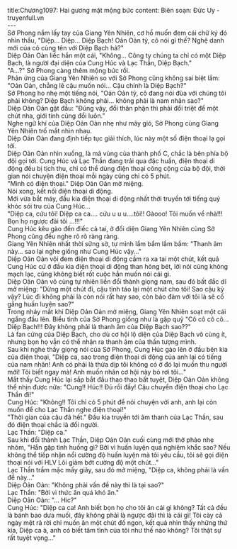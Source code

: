 title:Chương1097: Hai gương mặt mộng bức
content:
Biên soạn: Đức Uy - truyenfull.vn<br>---<br>Sở Phong nắm lấy tay của Giang Yên Nhiên, cơ hồ muốn đem cái chữ ký đó nhìn thấu, "Diệp... Diệp... Diệp Bạch! Oản Oản tỷ, cô nói gì thế? Nghệ danh mới của cô cùng tên với Diệp Bạch hả?"<br>Diệp Oản Oản liếc hắn một cái, "Không... Công ty chúng ta chỉ có một Diệp Bạch, là người đại diện của Cung Húc và Lạc Thần, Diệp Bạch."<br>"A...?" Sở Phong càng thêm mộng bức rồi.<br>Phản ứng của Giang Yên Nhiên so với Sở Phong cũng không sai biệt lắm: "Oản Oản, chẳng lẽ cậu muốn nói... Cậu chính là Diệp Bạch?"<br>Sở Phong ho nhẹ một tiếng nói, "Oản Oản tỷ, cô đang nói đùa với chúng tôi phải không? Diệp Bạch không phải... không phải là nam nhân sao?"<br>Diệp Oản Oản gật đầu: "Đúng vậy, đổi thân phận thì phải đổi triệt để một chút nha, giới tính cũng đổi luôn."<br>Nghe ngữ khí của Diệp Oản Oản nhẹ như mây gió, Sở Phong cùng Giang Yên Nhiên trố mắt nhìn nhau.<br>Diệp Oản Oản đang định tiếp tục giải thích, lúc này một số điện thoại lạ gọi tới.<br>Diệp Oản Oản nhìn xuống, là mã vùng của thành phố C, chắc là bên phía bộ đội gọi tới. Cung Húc và Lạc Thần đang trải qua đặc huấn, điện thoại di động đều bị tịch thu, chỉ có thể dùng điện thoại công cộng của bộ đội, thời gian nói chuyện điện thoại mỗi ngày cũng chỉ có 5 phút.<br>"Mình có điện thoại." Diệp Oản Oản mở miệng.<br>Nói xong, kết nối điện thoại di động.<br>Mới vừa bắt máy, đầu kia điện thoại di động nhất thời truyền tới tiếng quỷ khóc sói tru của Cung Húc…<br>"Diệp ca, cứu tôi! Diệp ca ca…. cứu u u u….tôi!! Gàooo! Tôi muốn về nhà!!! Bọn họ ngược đãi tôi …!!!"<br>Cung Húc kêu gào đến điếc cả tai, ở đối diện Giang Yên Nhiên cùng Sở Phong cũng đều nghe rõ rõ ràng ràng.<br>Giang Yên Nhiên nhất thời sững sờ, tự mình lẩm bẩm lầm bầm: "Thanh âm này... sao lại nghe giống như Cung Húc vậy..."<br>Diệp Oản Oản vội đem điện thoại di động cầm ra xa tai một chút, kết quả Cung Húc cứ ở đầu kia điện thoại di động than hỏng bét, lời nói cũng không mạch lạc, cũng không biết rốt cuộc hắn muốn nói cái gì.<br>Diệp Oản Oản vô cùng tự nhiên liền đổi thành giọng nam, sau đó bất đắc dĩ mở miệng: "Dừng một chút đi, cậu tỉnh táo lại một chút cho tôi! Sao cậu kỳ vậy? Lúc đi không phải là còn nói rất hay sao, còn bảo đảm với tôi là sẽ cố gắng huấn luyện sao?"<br>Trong nháy mắt khi Diệp Oản Oản mở miệng, Giang Yên Nhiên soạt một cái ngẩng đầu lên. Biểu tình của Sở Phong giống như là gặp quỷ "Cô cô cô cô... Diệp Bạch!!! Đây không phải là thanh âm của Diệp Bạch sao??"<br>Là fan cứng của Diệp Bạch, cho dù cơ hội lộ diện của Diệp Bạch vô cùng ít, nhưng bọn họ vẫn có thể nhận ra thanh âm của thần tượng mình.<br>Sau khi nghe thấy giọng nói của Sở Phong, Cung Húc gào lên ở đầu bên kia của điện thoại, "Diệp ca, sao trong điện thoại di động của anh lại có tiếng của nam nhân! Anh có phải là thừa dịp tôi không có ở đó lại muốn thu người mới! Tôi biết ngay mà! Anh muốn nhân cơ hội này bỏ rơi tôi..."<br>Mắt thấy Cung Húc lại sắp bắt đầu thao thao bất tuyệt, Diệp Oản Oản không thể nhịn được nữa: "Cung!! Húc!! Đủ rồi đấy! Cậu chuyển điện thoại cho Lạc Thần đi!"<br>Cung Húc: "Không!! Tôi chỉ có 5 phút để nói chuyện với anh, anh lại còn muốn để cho Lạc Thần nghe điện thoại!"<br>"Thời gian của cậu đã hết." Đầu kia truyền tới âm thanh của Lạc Thần, sau đó điện thoại chắc là đổi người.<br>Lạc Thần: "Diệp ca."<br>Sau khi đổi thành Lạc Thần, Diệp Oản Oản cuối cùng mới thở phào nhẹ nhõm, "Hắn gặp tình huống gì? Bởi vì huấn luyện quá nghiêm khắc sao? Nếu không thể tiếp nhận nổi cường độ huấn luyện mà tôi yêu cầu, tôi sẽ gọi điện thoại nói với HLV Lôi giảm bớt cường độ một chút..."<br>Lạc Thần trầm mặc mấy giây, sau đó mở miệng, "Diệp ca, không phải là vấn đề này..."<br>Diệp Oản Oản: "Không phải vấn đề này thì là tại sao?"<br>Lạc Thần: "Bởi vì thức ăn quá khó ăn."<br>Diệp Oản Oản: "... Hic?"<br>Cung Húc: "Diệp ca ca! Anh biết bọn họ cho tôi ăn cái gì không? Tất cả đều là bánh bao dưa muối, đây không phải là ngược đãi thì là cái gì! Tôi cày cả ngày mệt rã rời chỉ muốn ăn một chút đồ ngon, kết quả nhìn thấy những thứ kia, Diệp ca à, anh có biết tâm tình của tôi như thế nào không? Tôi thật sự rất tuyệt vọng..."